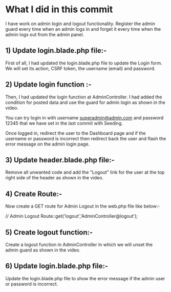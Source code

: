 # What I did in this commit
I have work on admin login and logout functionality. Register the admin guard every time when an admin logs in and forget it every time when the admin logs out from the admin panel. 

## 1) Update login.blade.php file:-
First of all, I had updated the login.blade.php file to update the Login form. We will set its action, CSRF token, the username (email) and password.

## 2) Update login function :-
Then, I had updated the login function at AdminController. I had added the condition for posted data and use the guard for admin login as shown in the video.

You can try login in with username superadmin@admin.com and password 12345 that we have set in the last commit with Seeding.

Once logged in, redirect the user to the Dashboard page and if the username or password is incorrect then redirect back the user and flash the error message on the admin login page.

## 3) Update header.blade.php file:-
Remove all unwanted code and add the "Logout" link for the user at the top right side of the header as shown in the video.

## 4) Create Route:-
Now create a GET route for Admin Logout in the web.php file like below:-

// Admin Logout
Route::get('logout','AdminController@logout'); 

## 5) Create logout function:-
Create a logout function in AdminController in which we will unset the admin guard as shown in the video. 

## 6) Update login.blade.php file:-
Update the login.blade.php file to show the error message if the admin user or password is incorrect.